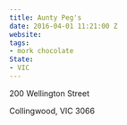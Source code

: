 ```yaml
---
title: Aunty Peg's
date: 2016-04-01 11:21:00 Z
website: 
tags:
- mork chocolate
State:
- VIC
---
```


200 Wellington Street 

Collingwood, VIC 3066

